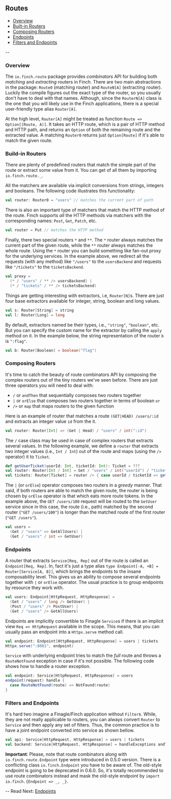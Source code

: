 ## Routes

* [Overview](route.md#overview)
* [Built-in Routers](route.md#built-in-routers)
* [Composing Routers](route.md#composing-routers)
* [Endpoints](route.md#endpoints)
* [Filters and Endpoints](route.md#filters-and-endpoints)

--

### Overview

The `io.finch.route` package provides _combinators_ API for building both _matching_ and _extracting_ routers in
Finch. There are two main abstractions in the package: `Route0` (matching router) and `RouteN[A]` (extracting router).
Luckily the compile figures out the exact type of the router, so you usually don't have to deal with that names.
Although, since the `RouterN[A]` class is the one that you will likely use in the Finch applications, there is a special
user-friendly type alias `Router[A]`.

At the high level, `Router[A]` might be treated as function `Route => Option[(Route, A)]`. It takes an HTTP route, which
is a pair of HTTP method and HTTP path, and returns an `Option` of both the remaining route and the extracted value. A
matching `Router0` returns just `Option[Route]` if it's able to match the given route.

### Build-in Routers

There are plenty of predefined routers that match the simple part of the route or extract some value from it. You can
get of all them by importing `io.finch.route._`. 

All the matchers are available via implicit conversions from strings, integers and booleans. The following code
illustrates this functionality:

```scala
val router: Router0 = "users" // matches the current part of path
```

There is also an important type of matchers that match the HTTP method of the route. Finch supports _all_ the HTTP
methods via matchers with the corresponding names: `Post`, `Get`, `Patch`, etc.

```scala
val router = Put // matches the HTTP method
```

Finally, there two special routers `*` and `**`. The `*` router always matches the current part of the given route,
while the `**` router always matches the whole route. Using the `*` router you can build something like fan-out proxy
for the underlying services. In the example above, we redirect all the requests (with any method) like `"/users"` to the
`usersBackend` and requests like `"/tickets"` to the `ticketsBackend`.

```scala
val proxy = 
  (* / "users" / ** /> usersBackend) |
  (* / "tickets" / ** /> ticketsBackend)
```

Things are getting interesting with extractors, i.e, `Router[N]`s. There are just four base extractors available for 
integer, string, boolean and long values.

```scala
val s: Router[String] = string
val l: Router[Long] = long
```

By default, extractors named be their types, i.e., `"string"`, `"boolean"`, etc. But you can specify the custom name for
the extractor by calling the `apply` method on it. In the example below, the string representation of the router `b` is
`":flag"`.

```scala
val b: Router[Boolean] = boolean("flag")
```

### Composing Routers

It's time to catch the beauty of route combinators API by composing the complex routers out of the tiny routers we've
seen before. There are just three operators you will need to deal with: 

* `/` or `andThen` that sequentially composes two routers together
* `|` or `orElse` that composes two routers together in terms of boolean `or`
* `/>` or `map` that maps routers to the given function

Here is an example of router that matches a route `(GET|HEAD) /users/:id` and extracts an integer value `id` from the
it.

```scala
val router: Router[Int] => (Get | Head) / "users" / int(":id")
```

The `/` case class may be used in case of complex routers that extracts several values. In the following example, we
define a `router` that extracts two integer values (i.e., `Int / Int`) out of the route and maps (using the `/>`
operator) it to `Ticket`. 
  
```scala
def getUserTicket(userId: Int, ticketId: Int): Ticket = ???
val router: Router[Int / Int] = Get / "users" / int("userId") / "tickets" / int("ticketId")
val tickets: Router[Ticket] = router /> { case userId / ticketId => getUserTicket(userId, ticketId) }
```

The `|` (or `orElse`) operator composes two routers in a _greedy_ manner. That said, if both routers are able to match
the given route, the router is being chosen by `orElse` operator is that which eats more route tokens. In the example
above, the `GET /users/100` request will be routed to the `GetUser` service since in this case, the route (i.e., path)
matched by the second router (`"GET /users/100"`) is longer than the matched route of the first router (`"GET /users"`).

```scala
val users = 
  (Get / "users" => GetAllUsers) |
  (Get / "users" / int => GetUser)
```

### Endpoints

A router that extracts `Service[Req, Rep]` out of the route is called an `Endpoint[Req, Rep]`. In, fact it's just a type
alias `type Endpoint[-A, +B] = Router[Service[A, B]]`, which brings the endpoints to the insane composability level.
This gives us an ability to compose several endpoints together with `|` or `orElse` operator. The usual practice is to
group endpoints by resource they work with.
   
```scala
val users: Endpoint[HttpRequest, HttpResponse] =
  (Get / "users" / long /> GetUser) |
  (Post / "users" /> PostUser) |
  (Get / "users" /> GetAllUsers)
```

Endpoints are implicitly convertible to Finagle `Service`s if there is an implicit view `Req => HttpRequest` available
in the scope. This means, that you can usually pass an endpoint into a `Httpx.serve` method call.

```scala
val endpoint: Endpoint[HttpRequest, HttpResponse] = users | tickets
Httpx.serve(":8081", endpoint)
```

`Service` with underlying endpoint tries to match the _full_ route and throws a `RouteNotFound` exception in case if
it's not possible. The following code shows how to handle a router exception.
  
```scala
val endpoint: Service[HttpRequest, HttpResponse] = users
endpoint(request) handle {
  case RouteNotFound(route) => NotFound(route)
}
```

### Filters and Endpoints

It's hard two imagine a Finagle/Finch application without `Filter`s. While, they are not really applicable to routers,
you can always convert `Router` to `Service` and then apply any set of filters. Thus, the common practice is to have
a joint endpoint converted into service as shown bellow.
 
```scala
val api: Service[HttpRequest, HttpResponse] = users | tickets
val backend: Service[HttpRequest, HttpResponse] = handleExceptions andThen doOtherAwesomeThings andThen api
```

**Important**: Please, note that route combinators along with `io.finch.route.Endpoint` type were introduced in 0.5.0
version. There is a conflicting class `io.finch.Endpoint` you have to be aware of. The old-style endpoint is going to
be deprecated in 0.6.0. So, it's totally recommended to use route combinators instead and mask the old-style endpoint
by `import io.finch.{Endpoint => _, _}`.

--
Read Next: [Endpoints](endpoint.md)